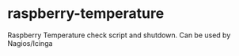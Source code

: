 # raspberry-temperature
Raspberry Temperature check script and shutdown.
Can be used by Nagios/Icinga

